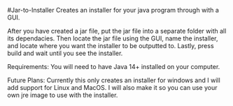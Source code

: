 #Jar-to-Installer
Creates an installer for your java program through with a GUI.

After you have created a jar file, put the jar file into a separate folder with all its dependacies. Then locate the jar file using the GUI, name the installer, and locate where you want the installer to be outputted to.
Lastly, press build and wait until you see the installer.

Requirements:
You will need to have Java 14+ installed on your computer.

Future Plans:
Currently this only creates an installer for windows and I will add support for Linux and MacOS. 
I will also make it so you can use your own jre image to use with the installer.
